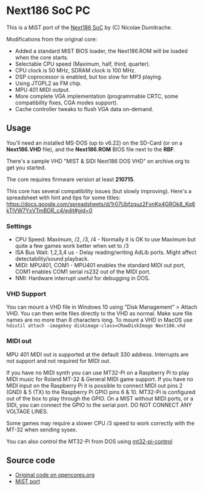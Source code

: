 # Next186 SoC PC

This is a MiST port of the [Next186 SoC](https://opencores.org/projects/next186_soc_pc) by (C) Nicolae Dumitrache.

Modifications from the original core:

- Added a standard MiST BIOS loader, the Next186.ROM will be loaded when the core starts.
- Selectable CPU speed (Maximum, half, third, quarter).
- CPU clock is 50 MHz, SDRAM clock is 100 MHz.
- DSP coprocessor is enabled, but too slow for MP3 playing.
- Using JTOPL2 as FM chip.
- MPU 401 MIDI output.
- More complete VGA implementation (programmable CRTC, some compatibility fixes, CGA modes support).
- Cache controller tweaks to flush VGA data on-demand.

## Usage

You'll need an installed MS-DOS (up to v6.22) on the SD-Card (or on a **Next186.VHD** file),
and the **Next186.ROM** BIOS file next to the **RBF**. 

There's a sample VHD "MIST & SIDI Next186 DOS VHD" on archive.org to get you started.

The core requires firmware version at least **210715**.

This core has several compatibility issues (but slowly improving). Here's a spreadsheet with
hint and tips for some titles:
https://docs.google.com/spreadsheets/d/1r07Ubfzquz2FxnKp4GROk8_Kq6kTlVW7YxVTmBDR_c4/edit#gid=0

### Settings

- CPU Speed: Maximum, /2, /3, /4 - Normally it is OK to use Maximum but quite a few games work better when set to /3 
- ISA Bus Wait: 1,2,3,4 us - Delay reading/writing AdLib ports. Might affect detectability/sound playback.
- MIDI: MPU401, COM1 - MPU401 enables the standard MIDI out port, COM1 enables COM1 serial rs232 out of the MIDI port.
- NMI: Hardware interrupt useful for debugging in DOS.

### VHD Support

You can mount a VHD file in Windows 10 using "Disk Management" > Attach VHD. You can then write files directly to the VHD as normal. Make sure file names are no more than 8 characters long.
To mount a VHD in MacOS use `hdiutil attach -imagekey diskimage-class=CRawDiskImage Next186.vhd`

### MIDI out

MPU 401 MIDI out is supported at the default 330 address. Interrupts are not support and not required for MIDI out. 

If you have no MIDI synth you can use MT32-Pi on a Raspberry Pi to play MIDI music for Roland MT-32 & General MIDI game support. If you have no MIDI input on the Raspberry Pi it is possible to connect MIDI out pins 2 (GND) & 5 (TX) to the Raspberry Pi GPIO pins 6 & 10. MT32-Pi is configured out of the box to play through the GPIO. On a MIST without MIDI ports, or a SIDI, you can connect the GPIO to the serial port. DO NOT CONNECT ANY VOLTAGE LINES.

Some games may require a slower CPU /3 speed to work correctly with the MT-32 when sending sysex.

You can also control the MT32-Pi from DOS using [mt32-pi-control](https://github.com/gmcn42/mt32-pi-control/tree/main/dos_bin)


## Source code

- [Original code on opencores.org](https://opencores.org/projects/next186_soc_pc)
- [MiST port](https://github.com/gyurco/Next186)

